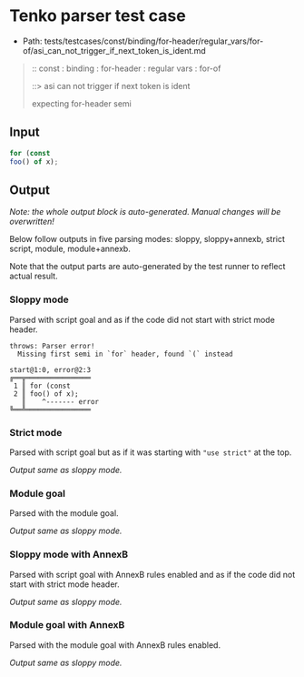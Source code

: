 # Tenko parser test case

- Path: tests/testcases/const/binding/for-header/regular_vars/for-of/asi_can_not_trigger_if_next_token_is_ident.md

> :: const : binding : for-header : regular vars : for-of
>
> ::> asi can not trigger if next token is ident
>
> expecting for-header semi

## Input

`````js
for (const
foo() of x);
`````

## Output

_Note: the whole output block is auto-generated. Manual changes will be overwritten!_

Below follow outputs in five parsing modes: sloppy, sloppy+annexb, strict script, module, module+annexb.

Note that the output parts are auto-generated by the test runner to reflect actual result.

### Sloppy mode

Parsed with script goal and as if the code did not start with strict mode header.

`````
throws: Parser error!
  Missing first semi in `for` header, found `(` instead

start@1:0, error@2:3
╔══╦════════════════
 1 ║ for (const
 2 ║ foo() of x);
   ║    ^------- error
╚══╩════════════════

`````

### Strict mode

Parsed with script goal but as if it was starting with `"use strict"` at the top.

_Output same as sloppy mode._

### Module goal

Parsed with the module goal.

_Output same as sloppy mode._

### Sloppy mode with AnnexB

Parsed with script goal with AnnexB rules enabled and as if the code did not start with strict mode header.

_Output same as sloppy mode._

### Module goal with AnnexB

Parsed with the module goal with AnnexB rules enabled.

_Output same as sloppy mode._
